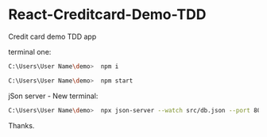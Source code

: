 # React-Creditcard-Demo-TDD
Credit card demo TDD app 

terminal one:
```bash
C:\Users\User Name\demo>  npm i
``` 

```bash
C:\Users\User Name\demo>  npm start
```
 jSon server - New terminal:
```bash
C:\Users\User Name\demo>  npx json-server --watch src/db.json --port 8000
```
Thanks.

